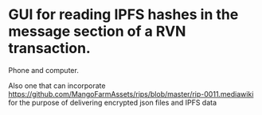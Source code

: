 # GUI for reading IPFS hashes in the message section of a RVN transaction. 
Phone and computer.  

Also one that can incorporate https://github.com/MangoFarmAssets/rips/blob/master/rip-0011.mediawiki for the purpose of delivering
encrypted json files and IPFS data
